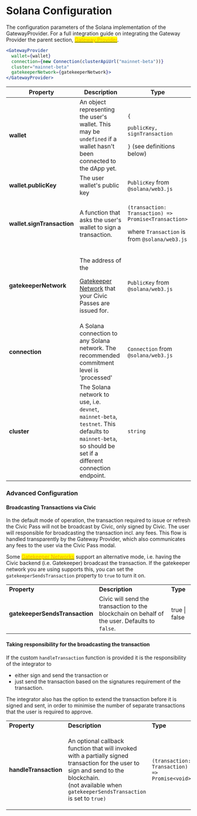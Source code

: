 # Solana Configuration

The configuration parameters of the Solana implementation of the GatewayProvider. For a full integration guide on integrating the Gateway Provider the parent section, [<mark style="color:orange;">Gateway Provider</mark>](../).

```jsx
<GatewayProvider
  wallet={wallet}
  connection={new Connection(clusterApiUrl("mainnet-beta"))}
  cluster="mainnet-beta"
  gatekeeperNetwork={gatekeeperNetwork}>
</GatewayProvider>
```

| **Property**               | **Description**                                                                                                                                                          | **Type**                                                                                                                                              |
| -------------------------- | ------------------------------------------------------------------------------------------------------------------------------------------------------------------------ | ----------------------------------------------------------------------------------------------------------------------------------------------------- |
| **wallet**                 | An object representing the user's wallet. This may be `undefined` if a wallet hasn't been connected to the dApp yet.                                                     | <p><code>{</code></p><p><code>publicKey, signTransaction</code></p><p><code>}</code> (see definitions below)</p>                                      |
| **wallet.publicKey**       | The user wallet's public key                                                                                                                                             | `PublicKey` from `@solana/web3.js`                                                                                                                    |
| **wallet.signTransaction** | A function that asks the user's wallet to sign a transaction.                                                                                                            | <p><code>(transaction: Transaction) => Promise&#x3C;Transaction></code></p><p>where <code>Transaction</code> is from <code>@solana/web3.js</code></p> |
| **gatekeeperNetwork**      | <p>The address of the</p><p><a href="../../../selecting-a-pass.md">Gatekeeper Network</a> <mark style="color:orange;"></mark> that your Civic Passes are issued for.</p> | `PublicKey` from `@solana/web3.js`                                                                                                                    |
| **connection**             | A Solana connection to any Solana network. The recommended commitment level is 'processed'                                                                               | `Connection` from `@solana/web3.js`                                                                                                                   |
| **cluster**                | The Solana network to use, i.e. `devnet`, `mainnet-beta`, `testnet`. This defaults to `mainnet-beta`, so should be set if a different connection endpoint.               | `string`                                                                                                                                              |

### Advanced Configuration

#### Broadcasting Transactions via Civic

In the default mode of operation, the transaction required to issue or refresh the Civic Pass will not be broadcast by Civic, only signed by Civic. The user will responsible for broadcasting the transaction incl. any fees. This flow is handled transparently by the Gateway Provider, which also communicates any fees to the user via the Civic Pass modal.

Some [<mark style="color:orange;">Gatekeeper Networks</mark>](../../../selecting-a-pass.md) support an alternative mode, i.e. having the Civic backend (i.e. Gatekeeper) broadcast the transaction. If the gatekeeper network you are using supports this, you can set the `gatekeeperSendsTransaction` property to `true` to turn it on.

|                                |                                                                                               |               |
| ------------------------------ | --------------------------------------------------------------------------------------------- | ------------- |
| **Property**                   | **Description**                                                                               | **Type**      |
| **gatekeeperSendsTransaction** | Civic will send the transaction to the blockchain on behalf of the user. Defaults to `false`. | true \| false |

#### Taking responsibility for the broadcasting the transaction

If the custom `handleTransaction` function is provided it is the responsibility of the integrator to

* either sign and send the transaction or
* just send the transaction based on the signatures requirement of the transaction.

The integrator also has the option to extend the transaction before it is signed and sent, in order to minimise the number of separate transactions that the user is required to approve.

|                       |                                                                                                                                                                                                                                         |                                               |
| --------------------- | --------------------------------------------------------------------------------------------------------------------------------------------------------------------------------------------------------------------------------------- | --------------------------------------------- |
| **Property**          | **Description**                                                                                                                                                                                                                         | **Type**                                      |
| **handleTransaction** | <p>An optional callback function that will invoked with a partially signed transaction for the user to sign and send to the blockchain.<br>(not available when <code>gatekeeperSendsTransaction</code> is set to <code>true)</code></p> | `(transaction: Transaction) => Promise<void>` |
